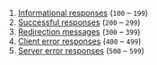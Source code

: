 1.  [Informational responses](https://developer.mozilla.org/en-US/docs/Web/HTTP/Status#information_responses) (`100` – `199`)
2.  [Successful responses](https://developer.mozilla.org/en-US/docs/Web/HTTP/Status#successful_responses) (`200` – `299`)
3.  [Redirection messages](https://developer.mozilla.org/en-US/docs/Web/HTTP/Status#redirection_messages) (`300` – `399`)
4.  [Client error responses](https://developer.mozilla.org/en-US/docs/Web/HTTP/Status#client_error_responses) (`400` – `499`)
5.  [Server error responses](https://developer.mozilla.org/en-US/docs/Web/HTTP/Status#server_error_responses) (`500` – `599`)